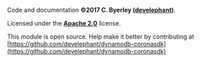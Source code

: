 Code and documentation  __&copy;2017 C. Byerley ([develephant](http://develephant.com))__.

Licensed under the __[Apache 2.0](https://www.apache.org/licenses/LICENSE-2.0)__ license.

This module is open source. Help make it better by contributing at [https://github.com/develephant/dynamodb-coronasdk](https://github.com/develephant/dynamodb-coronasdk)